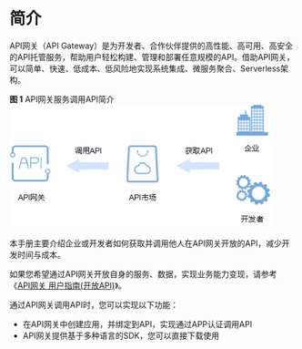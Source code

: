 # 简介<a name="ZH-CN_TOPIC_0080101651"></a>

API网关（API Gateway）是为开发者、合作伙伴提供的高性能、高可用、高安全的API托管服务，帮助用户轻松构建、管理和部署任意规模的API。借助API网关，可以简单、快速、低成本、低风险地实现系统集成、微服务聚合、Serverless架构。

**图 1**  API网关服务调用API简介<a name="fig7208356192912"></a>  
![](figures/API网关服务调用API简介.png "API网关服务调用API简介")

本手册主要介绍企业或开发者如何获取并调用他人在API网关开放的API，减少开发时间与成本。

如果您希望通过API网关开放自身的服务、数据，实现业务能力变现，请参考《[API网关 用户指南\(开放API\)](https://support.huaweicloud.com/usermanual-apig/zh-cn_topic_0080101651.html)》。

通过API网关调用API时，您可以实现以下功能：

-   在API网关中创建应用，并绑定到API，实现通过APP认证调用API
-   API网关提供基于多种语言的SDK，您可以直接下载使用

